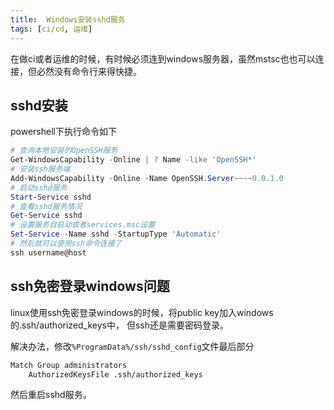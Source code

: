 ```yaml
---
title:  Windows安装sshd服务
tags: [ci/cd, 运维]
---
```


在做ci或者运维的时候，有时候必须连到windows服务器，虽然mstsc也也可以连接，但必然没有命令行来得快捷。

## sshd安装
powershell下执行命令如下
```powershell
# 查询本地安装的OpenSSH服务
Get-WindowsCapability -Online | ? Name -like 'OpenSSH*'
# 安装ssh服务端
Add-WindowsCapability -Online -Name OpenSSH.Server~~~~0.0.1.0
# 启动sshd服务
Start-Service sshd
# 查看sshd服务情况
Get-Service sshd
# 设置服务自启动或者services.msc设置
Set-Service -Name sshd -StartupType 'Automatic'
# 然后就可以使用ssh命令连接了
ssh username@host
```

## ssh免密登录windows问题
linux使用ssh免密登录windows的时候，将public key加入windows的.ssh/authorized_keys中，
但ssh还是需要密码登录。

解决办法，修改`%ProgramData%/ssh/sshd_config`文件最后部分

```txt
Match Group administrators
    AuthorizedKeysFile .ssh/authorized_keys
```

然后重启sshd服务。

